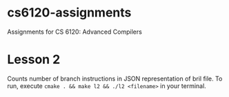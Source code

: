 # cs6120-assignments
Assignments for CS 6120: Advanced Compilers

# Lesson 2
Counts number of branch instructions in JSON representation of bril file.
To run, execute
`cmake . && make l2 && ./l2 <filename>`
in your terminal.
